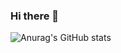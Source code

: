 ### Hi there 👋

![Anurag's GitHub stats](https://github-readme-stats.vercel.app/api?username=mozomig&show=prs_merged,prs_merged_percentage&theme=merko)

<!--
**mozomig/mozomig** is a ✨ _special_ ✨ repository because its `README.md` (this file) appears on your GitHub profile.

Here are some ideas to get you started:

- 🔭 I’m currently working on ...
- 🌱 I’m currently learning ...
- 👯 I’m looking to collaborate on ...
- 🤔 I’m looking for help with ...
- 💬 Ask me about ...
- 📫 How to reach me: ...
- 😄 Pronouns: ...
- ⚡ Fun fact: ...
-->
